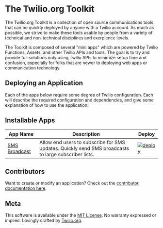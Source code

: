 # The Twilio.org Toolkit

The Twilio.org Toolkit is a collection of open source communications tools that can be quickly deployed by anyone with a Twilio account. As much as possible, we strive to make these tools usable by people from a variety of technical and non-technical disciplines and exerpience levels.

The Toolkit is composed of several "mini apps" which are powered by Twilio Functions, Assets, and other Twilio APIs and tools. The goal is to try and provide full solutions only using Twilio APIs to minimize setup time and confusion, especially for folks that are newer to deploying web apps or communication technology.

## Deploying an Application

Each of the apps below require some degree of Twilio configuration. Each will describe the required configuration and dependencies, and give some explanation of how to use the application.

## Installable Apps

| App Name | Description | Deploy |
| --- | --- | --- |
| [SMS Broadcast](docs/broadcast.md) | Allow end users to subscribe for SMS updates. Quickly send SMS broadcasts to large subscriber lists. | [![deploy](https://runtime.twil.io/assets/deploy.svg)](https://www.twilio.com/console/runtime/functions/manage?template=ttk-broadcast) |

## Contributors

Want to create or modify an application? Check out the [contributor documentation here](docs/contributors.md).

## Meta

This software is available under the [MIT License](LICENSE). No warranty expressed or implied. Lovingly crafted by [Twilio.org](https://www.twilio.org).
